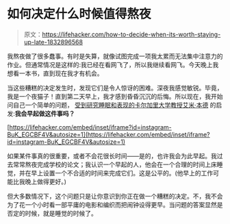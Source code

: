 # 如何决定什么时候值得熬夜

> 原文：<https://lifehacker.com/how-to-decide-when-its-worth-staying-up-late-1832896568>

我熬夜做了很多蠢事。有时是失算，就像试图完成一项我太累而无法集中注意力的作业。但通常情况是这样的:我已经在看网飞了，所以我继续看网飞。今天晚上我想看一本书，直到现在我才有机会。



当这些糟糕的决定发生时，发现它们是令人惊讶的困难。深夜我感觉敏锐。毕竟，我是一个夜猫子！直到第二天早上，我才感到昏昏沉沉的后悔。所以现在，我开始问自己一个简单的问题， [受到研究睡眠和表现的卡尔加里大学教授艾米·本德](https://www.instagram.com/p/BuK_EGCBF4V/) 的启发:**我会早起做这件事吗？**

 [https://lifehacker.com/embed/inset/iframe?id=instagram-BuK_EGCBF4V&autosize=1](https://lifehacker.com/embed/inset/iframe?id=instagram-BuK_EGCBF4V&autosize=1) 

如果某件事真的很重要，或者不会花很长时间——是的，也许我会为此早起。我过去常常熬夜完成学校的论文；我认识一个早起的人，他会在一个合理的时间上床睡觉，并在早上设置一个不合适的时间来完成它们。这是公平的。(他早上的工作可能比我晚上做得更好。)

但大多数情况下，这个问题只是让你意识到你正在做一个糟糕的决定。不，我不会为了花一个小时看一部平庸的电影和编织而把闹钟设得更早。当问题的答案显然是否定的时候，就是睡觉的时候了。